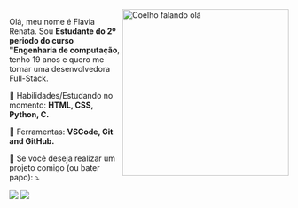 <img src= "https://media.giphy.com/media/kBZ212yGzFaxgkSIKW/giphy.gif" min-width="300px" max-width="300px" width="300px" align="right" alt="Coelho falando olá">

<p align="left"> 
  Olá, meu nome é Flavia Renata. Sou <strong>Estudante do 2º periodo do curso "Engenharia de computação</strong>, tenho 19 anos e quero me tornar uma desenvolvedora Full-Stack.
</p>

<p align="left">
  🦄 Habilidades/Estudando no momento: <strong>HTML, CSS, Python, C. </strong>
</p>

<p align="left">
  💼 Ferramentas: <strong>VSCode, Git and GitHub.</strong>
</p>

<p align="left">
  💌 Se você deseja realizar um projeto comigo (ou bater papo): ⤵️
</p>

<p align="left">
  <a href="https://www.instagram.com/v.flavinha/" alt="Instagram">
  <img src="https://img.shields.io/badge/-Instagram-DF0174?style=for-the-badge&logo=instagram&logoColor=white&link=https://www.instagram.com/v.flavinha/"/></a>
  
  <a href="https://www.linkedin.com/in/flavia-vieira-37564514a/"  target="_Blank"  alt="Linkedin">
  <img src="https://img.shields.io/badge/-Linkedin-0e76a8?style=for-the-badge&logo=Linkedin&logoColor=white&link=https://www.linkedin.com/in/flavia-vieira-37564514a" />
</p>  

  
